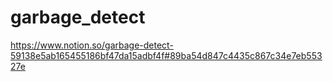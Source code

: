 # garbage_detect

https://www.notion.so/garbage-detect-59138e5ab165455186bf47da15adbf4f#89ba54d847c4435c867c34e7eb55327e
